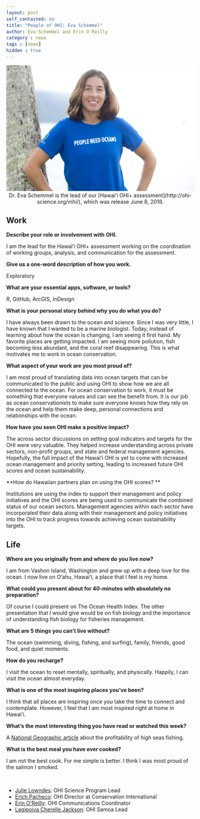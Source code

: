 ```yaml
---
layout: post
self_contained: no
title: "People of OHI: Eva Schemmel"
author: Eva Schemmel and Erin O'Reilly
category : news 
tags : [news]
hidden : true
---
```

<center><img src="../assets/blog_images/EvaSchemmel.jpg" width="550px"><br/>
Dr. Eva Schemmel is the lead of our [Hawaiʻi OHI+ assessment](http://ohi-science.org/mhi/), which was release June 8, 2018.</center>

## Work 

**Describe your role or involvement with OHI.**

I am the lead for the Hawaiʻi OHI+ assessment working on the coordination of working groups, analysis, and communication for the assessment.

**Give us a one-word description of how you work.**

Exploratory

**What are your essential apps, software, or tools?**

R, GitHub, ArcGIS, InDesign

**What is your personal story behind why you do what you do?**

I have always been drawn to the ocean and science. Since I was very little, I have known that I wanted to be a marine biologist. Today, instead of learning about how the ocean is changing, I am seeing it first hand. My favorite places are getting impacted. I am seeing more pollution, fish becoming less abundant, and the coral reef disappearing. This is what motivates me to work in ocean conservation.

**What aspect of your work are you most proud of?**

I am most proud of translating data into ocean targets that can be communicated to the public and using OHI to show how we are all connected to the ocean. For ocean conservation to work, it must be something that everyone values and can see the benefit from. It is our job as ocean conservationists to make sure everyone knows how they rely on the ocean and help them make deep, personal connections and relationships with the ocean. 

**How have you seen OHI make a positive impact?**

The across sector discussions on setting goal indicators and targets for the OHI were very valuable. They helped increase understanding across private sectors, non-profit groups, and state and federal management agencies. Hopefully, the full impact of the Hawaiʻi OHI is yet to come with increased ocean management and priority setting, leading to increased future OHI scores and ocean sustainability. 

**How do Hawaiian partners plan on using the OHI scores? **

Institutions are using the index to support their management and policy initiatives and the OHI scores are being used to communicate the combined status of our ocean sectors. Management agencies within each sector have incorporated their data along with their management and policy initiatives into the OHI to track progress towards achieving ocean sustainability targets. 

## Life

**Where are you originally from and where do you live now?**

I am from Vashon Island, Washington and grew up with a deep love for the ocean. I now live on Oʻahu, Hawaiʻi, a place that I feel is my home.

**What could you present about for 40-minutes with absolutely no preparation?**

Of course I could present on The Ocean Health Index. The other presentation that I would give would be on fish biology and the importance of understanding fish biology for fisheries management. 

**What are 5 things you can’t live without?**

The ocean (swimming, diving, fishing, and surfing), family, friends, good food, and quiet moments.

**How do you recharge?**

I visit the ocean to reset mentally, spiritually, and physically. Happily, I can visit the ocean almost everyday.  

**What is one of the most inspiring places you’ve been?**

I think that all places are inspiring once you take the time to connect and contemplate. However, I feel that I am most inspired right at home in Hawaiʻi. 

**What’s the most interesting thing you have read or watched this week?**

A [National Geographic article](https://news.nationalgeographic.com/2018/06/high-seas-fishing-subsidies-oceans-science/) about the profitability of high seas fishing. 

**What is the best meal you have ever cooked?**

I am not the best cook. For me simple is better. I think I was most proud of the salmon I smoked.

<br>

- [Julie Lowndes](http://ohi-science.org/news/people-of-ohi-julie-lowndes): OHI Science Program Lead<br/>
- [Erich Pacheco](http://ohi-science.org/news/people-of-ohi-erich-pacheco): OHI Director at Conservation International<br/>
- [Erin O'Reilly](http://ohi-science.org/news/people-of-ohi-erin-oreilly): OHI Communications Coordinator<br/>
- [Lagipoiva Cherelle Jackson](http://ohi-science.org/news/people-of-ohi-lagipoiva-cherelle-jackson): OHI Samoa Lead
